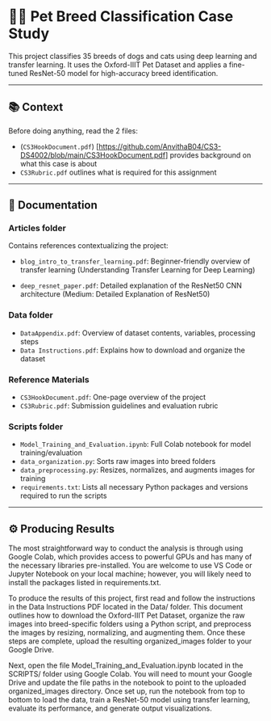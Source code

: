 # 🐶🐱 Pet Breed Classification Case Study

This project classifies 35 breeds of dogs and cats using deep learning and transfer learning. It uses the Oxford-IIIT Pet Dataset and applies a fine-tuned ResNet-50 model for high-accuracy breed identification.

---

## 📚 Context

Before doing anything, read the 2 files:
- (`CS3HookDocument.pdf`) [https://github.com/AnvithaB04/CS3-DS4002/blob/main/CS3HookDocument.pdf] provides background on what this case is about
- `CS3Rubric.pdf` outlines what is required for this assignment

---

## 📂 Documentation

### Articles folder
Contains references contextualizing the project:
- `blog_intro_to_transfer_learning.pdf`: Beginner-friendly overview of transfer learning 
(Understanding Transfer Learning for Deep Learning)

- `deep_resnet_paper.pdf`: Detailed explanation of the ResNet50 CNN architecture
(Medium: Detailed Explanation of ResNet50)

### Data folder
- `DataAppendix.pdf`: Overview of dataset contents, variables, processing steps
- `Data Instructions.pdf`: Explains how to download and organize the dataset

### Reference Materials
- `CS3HookDocument.pdf`: One-page overview of the project
- `CS3Rubric.pdf`: Submission guidelines and evaluation rubric

### Scripts folder
- `Model_Training_and_Evaluation.ipynb`: Full Colab notebook for model training/evaluation
- `data_organization.py`: Sorts raw images into breed folders
- `data_preprocessing.py`: Resizes, normalizes, and augments images for training
- `requirements.txt`: Lists all necessary Python packages and versions required to run the scripts
---

## ⚙️ Producing Results

The most straightforward way to conduct the analysis is through using Google Colab, which provides access to powerful GPUs and has many of the necessary libraries pre-installed. You are welcome to use VS Code or Jupyter Notebook on your local machine; however, you will likely need to install the packages listed in requirements.txt.

To produce the results of this project, first read and follow the instructions in the Data Instructions PDF located in the Data/ folder. This document outlines how to download the Oxford-IIIT Pet Dataset, organize the raw images into breed-specific folders using a Python script, and preprocess the images by resizing, normalizing, and augmenting them. Once these steps are complete, upload the resulting organized_images folder to your Google Drive.

Next, open the file Model_Training_and_Evaluation.ipynb located in the SCRIPTS/ folder using Google Colab. You will need to mount your Google Drive and update the file paths in the notebook to point to the uploaded organized_images directory. Once set up, run the notebook from top to bottom to load the data, train a ResNet-50 model using transfer learning, evaluate its performance, and generate output visualizations.
